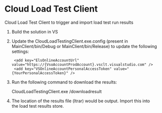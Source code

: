 # Cloud Load Test Client
Cloud Load Test Client to trigger and import load test run results

1. Build the solution in VS
2. Update the CloudLoadTestingClient.exe.config (present in MainClient/bin/Debug or MainClient/bin/Release) to update the following settings:

        <add key="ElsOnlineAccountUrl" value="https://{VsoAccountProdAccount}.vsclt.visualstudio.com" />
        <add key="VSOnlineAccountPersonalAccessToken" value="{YourPersonalAccessToken}" />

3. Run the following command to download the results:

   CloudLoadTestingClient.exe /downloadresult <YourRunId>
4. The location of the results file (ltrar) would be output. Import this into the load test results store.
